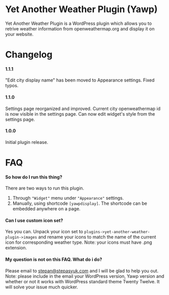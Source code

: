 Yet Another Weather Plugin (Yawp)
====

Yet Another Weather Plugin is a WordPress plugin which allows you to retrive weather information from openweathermap.org and display it on your website.

Changelog
====

#### 1.1.1

"Edit city display name" has been moved to Appearance settings.
Fixed typos.

#### 1.1.0

Settings page reorganized and improved.
Current city openweathermap id is now visible in the settings page.
Can now edit widget's style from the settings page.

#### 1.0.0

Initial plugin release.

FAQ
====

#### So how do I run this thing?

There are two ways to run this plugin.

1. Through `"Widget"` menu under `"Appearance"` settings.
2. Manually, using shortcode `[yawpdisplay]`. The shortcode can be embedded anywhere on a page.

#### Can I use custom icon set?

Yes you can. Unpack your icon set to `plugins->yet-another-weather-plugin->images` and rename your icons to match the name of the current icon for corresponding weather type. Note: your icons must have .png extension.

#### My question is not on this FAQ. What do i do?

Please email to stepan@stepasyuk.com and I will be glad to help you out. Note: please include in the email your WordPress version, Yawp version and whether or not it works with WordPress standard theme Twenty Twelve. It will solve your issue much quicker.